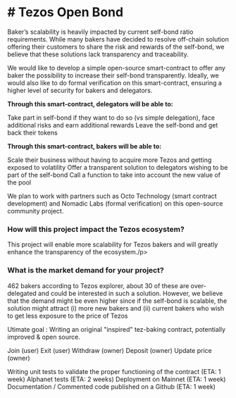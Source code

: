 <h1># Tezos Open Bond</h1>

<p>Baker’s scalability is heavily impacted by current self-bond ratio requirements. While many bakers have decided to resolve off-chain solution offering their customers to share the risk and rewards of the self-bond, we believe that these solutions lack transparency and traceability.</p>

We would like to develop a simple open-source smart-contract to offer any baker the possibility to increase their self-bond transparently. Ideally, we would also like to do formal verification on this smart-contract, ensuring a higher level of security for bakers and delegators. </p>

<b>Through this smart-contract, delegators will be able to:</b>

Take part in self-bond if they want to do so (vs simple delegation), face additional risks and earn additional rewards 
Leave the self-bond and get back their tokens </p>

<b>Through this smart-contract, bakers will be able to:</b>

Scale their business without having to acquire more Tezos and getting exposed to volatility
Offer a transparent solution to delegators wishing to be part of the self-bond
Call a function to take into account the new value of the pool

We plan to work with partners such as Octo Technology (smart contract development) and Nomadic Labs (formal verification) on this open-source community project.

<h3>How will this project impact the Tezos ecosystem?</h3>

<p>This project will enable more scalability for Tezos bakers and will greatly enhance the transparency of the ecosystem./p>

<h3>What is the market demand for your project?</h3>

462 bakers according to Tezos explorer, about 30 of these are over-delegated and could be interested in such a solution. However, we believe that the demand might be even higher since if the self-bond is scalable, the solution might attract (i) more new bakers and (ii) current bakers who wish to get less exposure to the price of Tezos

Utimate goal : Writing an original "inspired" tez-baking contract, potentially improved & open source.

Join (user)
Exit (user)
Withdraw (owner)
Deposit (owner)
Update price (owner)


Writing unit tests to validate the proper functioning of the contract (ETA: 1 week)
Alphanet tests (ETA: 2 weeks)
Deployment on Mainnet (ETA: 1 week)
Documentation / Commented code published on a Github (ETA: 1 week)

